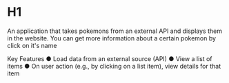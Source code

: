 # H1 

An application that takes pokemons from an external API and displays them in the website. You can get more information about a certain pokemon by click on it's name 

Key Features
● Load data from an external source (API)
● View a list of items
● On user action (e.g., by clicking on a list item), view details for that item